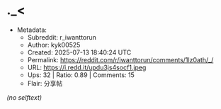 # ._<

- Metadata:
  - Subreddit: r_iwanttorun
  - Author: kyk00525
  - Created: 2025-07-13 18:40:24 UTC
  - Permalink: https://reddit.com/r/iwanttorun/comments/1lz0ath/_/
  - URL: https://i.redd.it/updu3js4socf1.jpeg
  - Ups: 32 | Ratio: 0.89 | Comments: 15
  - Flair: 分享帖

_(no selftext)_
